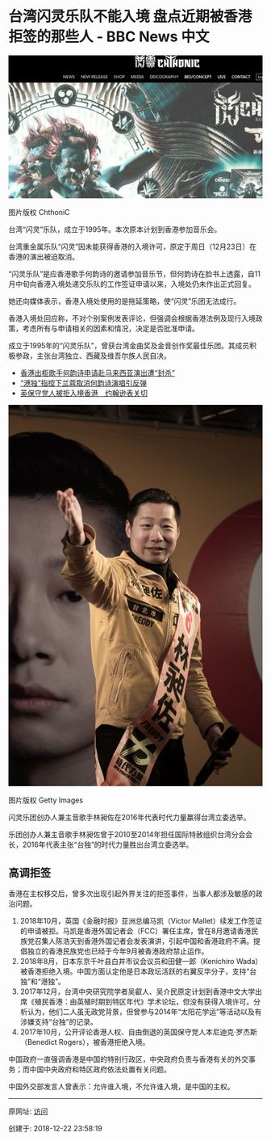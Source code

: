 # 台湾闪灵乐队不能入境 盘点近期被香港拒签的那些人 - BBC News 中文

![图20181222-7闪灵专辑](图20181222-7闪灵专辑.jpg)

图片版权 ChthoniC 

台湾“闪灵”乐队，成立于1995年。本次原本计划到香港参加音乐会。

台湾重金属乐队“闪灵”因未能获得香港的入境许可，原定于周日（12月23日）在香港的演出被迫取消。

“闪灵乐队”是应香港歌手何韵诗的邀请参加音乐节，但何韵诗在脸书上透露，自11月中旬向香港入境处递交乐队的工作签证申请以来，入境处仍未作出正式回复。

她还向媒体表示，香港入境处使用的是拖延策略，使“闪灵”乐团无法成行。

香港入境处回应称，不对个别案例发表评论，但强调会根据香港法例及现行入境政策，考虑所有与申请相关的因素和情况，决定是否批准申请。

成立于1995年的“闪灵乐队”，曾获台湾金曲奖及金音创作奖最佳乐团。其成员积极参政，主张台湾独立、西藏及维吾尔族人民自决。

*   [香港出柜歌手何韵诗申请赴马来西亚演出遭“封杀”](https://www.bbc.com/zhongwen/simp/chinese-news-43070400)
*   [“港独”指控下兰蔻取消何韵诗演唱引反弹](https://www.bbc.com/zhongwen/simp/china/2016/06/160606_hongkong_lancome_denise_ho)
*   [英保守党人被拒入境香港　约翰逊表关切](https://www.bbc.com/zhongwen/simp/chinese-news-41591196)

![图20181222-8闪灵成员](图20181222-8闪灵成员.jpg)

 图片版权 Getty Images 

闪灵乐团创办人兼主音歌手林昶佐在2016年代表时代力量赢得台湾立委选举。

乐团创办人兼主音歌手林昶佐曾于2010至2014年担任国际特赦组织台湾分会会长，2016年代表主张“台独”的时代力量胜出台湾立委选举。

## 高调拒签

香港在主权移交后，曾多次出现引起外界关注的拒签事件，当事人都涉及敏感的政治问题。

1.  2018年10月，英国《金融时报》亚洲总编马凯（Victor Mallet）续发工作签证的申请被拒。马凯是香港外国记者会（FCC）署任主席，曾在8月邀请香港民族党召集人陈浩天到香港外国记者会发表演讲，引起中国和香港政府不满。提倡独立的香港民族党也已经于今年9月被香港政府禁止运作。
2.  2018年8月，日本东京千叶县白井市议会议员和田健一郎（Kenichiro Wada）被香港拒绝入境。中国方面认定他是日本政坛活跃的右翼反华分子，支持“台独”和“港独”。
3.  2017年12月，台湾中央研究院学者吴叡人、吴介民原定计划到香港中文大学出席《殖民香港：由英殖时期到特区年代》学术论坛，但没有获得入境许可。分析认为，他们二人虽无政党背景，但曾参与2014年“太阳花学运”等活动以及有涉嫌支持“台独”的记录。
4.  2017年10月，公开评论香港人权、自由倒退的英国保守党人本尼迪克·罗杰斯（Benedict Rogers），被香港拒绝入境。

中国政府一直强调香港是中国的特别行政区，中央政府负责与香港有关的外交事务；而中国中央政府和特区政府依法处置有关问题。

中国外交部发言人曾表示：允许谁入境，不允许谁入境，是中国的主权。

---------------------------------------------------


原网址: [访问](https://www.bbc.com/zhongwen/simp/chinese-news-46660313?ocid=socialflow_twitter)

创建于: 2018-12-22 23:58:19

